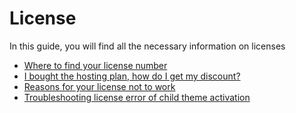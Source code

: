 # License

In this guide, you will find all the necessary information on licenses

* [Where to find your license number](License-where-do-you-find-the-license-number.md)
* [I bought the hosting plan, how do I get my discount?](License-i-bough-the-hosting-plan-how-do-i-get-my-discount.md)
* [Reasons for your license not to work](License-why-is-my-license-not-working.md)
* [Troubleshooting license error of child theme activation]( License-troubleshooting-license.md)
